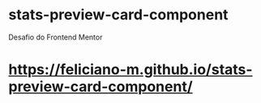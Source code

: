 # stats-preview-card-component
 Desafio do Frontend Mentor

# https://feliciano-m.github.io/stats-preview-card-component/
